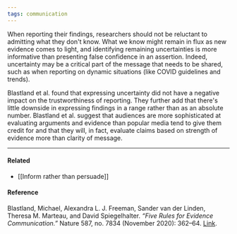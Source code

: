 ```yaml
---
tags: communication
---
```


When reporting their findings, researchers should not be reluctant to admitting what they don't know. What we know might remain in flux as new evidence comes to light, and identifying remaining uncertainties is more informative than presenting false confidence in an assertion. Indeed, uncertainty may be a critical part of the message that needs to be shared, such as when reporting on dynamic situations (like COVID guidelines and trends).

Blastland et al. found that expressing uncertainty did not have a negative impact on the trustworthiness of reporting. They further add that there's little downside in expressing findings in a range rather than as an absolute number. Blastland et al. suggest that audiences are more sophisticated at evaluating arguments and evidence than popular media tend to give them credit for and that they will, in fact, evaluate claims based on strength of evidence more than clarity of message.

---

#### Related

- [[Inform rather than persuade]]

#### Reference

Blastland, Michael, Alexandra L. J. Freeman, Sander van der Linden, Theresa M. Marteau, and David Spiegelhalter. _“Five Rules for Evidence Communication.”_ Nature 587, no. 7834 (November 2020): 362–64. [Link](https://doi.org/10.1038/d41586-020-03189-1).
